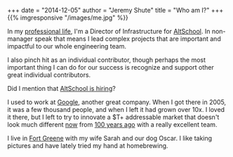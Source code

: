 +++
date = "2014-12-05"
author = "Jeremy Shute"
title = "Who am I?"
+++
{{% imgresponsive "/images/me.jpg" %}}

In my [professional life](http://lnkd.in/dpcE8SZ), I'm a Director of
Infrastructure for [AltSchool](https://www.altschool.com).  In non-manager
speak that means I lead complex projects that are important and impactful to
our whole engineering team.

I also pinch hit as an individual contributor, though perhaps the most
important thing I can do for our success is recognize and support other great
individual contributors.

Did I mention that [AltSchool is hiring](https://www.altschool.com/jobs)?

I used to work at [Google](https://www.google.com), another great company.
When I got there in 2005, it was a few thousand people, and when I left it had
grown over 10x.  I loved it there, but I left to try to innovate a $T+
addressable market that doesn't look much different
[now](https://www.google.com/search?tbm=isch&q=classroom+2010) from [100 years
ago](https://www.google.com/search?tbm=isch&q=classroom+1910) with a really
excellent team.

I live in [Fort
Greene](https://www.google.com/maps/place/Fort+Greene,+Brooklyn,+NY/) with my
wife Sarah and our dog Oscar.  I like taking pictures and have lately tried my
hand at homebrewing.
